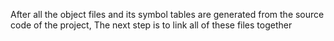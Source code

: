 After all the object files and its symbol tables are generated from the source code of the project, The next step is to link all of these files together 